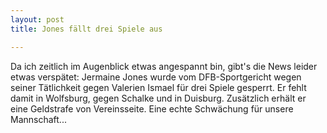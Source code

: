 ```yaml
---
layout: post
title: Jones fällt drei Spiele aus

---
```


Da ich zeitlich im Augenblick etwas angespannt bin, gibt's die News leider etwas verspätet: Jermaine Jones wurde vom DFB-Sportgericht wegen seiner Tätlichkeit gegen Valerien Ismael für drei Spiele gesperrt. Er fehlt damit in Wolfsburg, gegen Schalke und in Duisburg. Zusätzlich erhält er eine Geldstrafe von Vereinsseite. Eine echte Schwächung für unsere Mannschaft...


